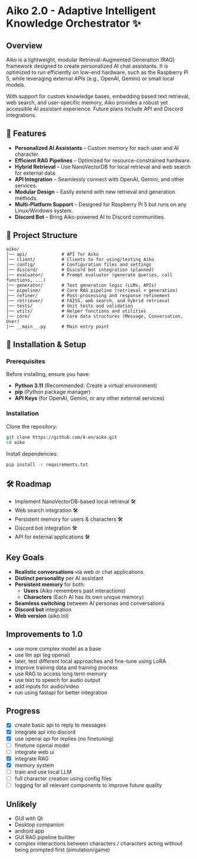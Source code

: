 # Aiko 2.0 - Adaptive Intelligent Knowledge Orchestrator ✨

## Overview

Aiko is a lightweight, modular Retrieval-Augmented Generation (RAG) framework designed to create personalized AI chat assistants. It is optimized to run efficiently on low-end hardware, such as the Raspberry Pi 5, while leveraging external APIs (e.g., OpenAI, Gemini) or small local models.

With support for custom knowledge bases, embedding based text retrieval, web search, and user-specific memory, Aiko provides a robust yet accessible AI assistant experience. Future plans include API and Discord integrations.

## 🌟 Features

- **Personalized AI Assistants** – Custom memory for each user and AI character.
- **Efficient RAG Pipelines** – Optimized for resource-constrained hardware.
- **Hybrid Retrieval** – Use NanoVectorDB for local retrieval and web search for external data.
- **API Integration** – Seamlessly connect with OpenAI, Gemini, and other services.
- **Modular Design** – Easily extend with new retrieval and generation methods.
- **Multi-Platform Support** – Designed for Raspberry Pi 5 but runs on any Linux/Windows system.
- **Discord Bot** – Bring Aiko-powered AI to Discord communities.

## 📂 Project Structure
```
aiko/
│── api/             # API for Aiko
│── client/          # Clients to for using/testing Aiko
│── config/          # Configuration files and settings
│── discord/         # Discord bot integration (planned)
│── evaluator/       # Prompt evaluator (generate queries, call functions, ...)
│── generator/       # Text generation logic (LLMs, APIs)
│── pipeline/        # Core RAG pipeline (retrieval + generation)
│── refiner/         # Post-processing and response refinement
│── retriever/       # FAISS, web search, and hybrid retrieval
│── tests/           # Unit tests and validation
│── utils/           # Helper functions and utilities
│── core/            # Core data structures (Message, Conversation, User)
│── __main__.py      # Main entry point
```
## 🚀 Installation & Setup

### Prerequisites

Before installing, ensure you have:

- **Python 3.11** (Recommended: Create a virtual environment)
- **pip** (Python package manager)
- **API Keys** (for OpenAI, Gemini, or any other external services)

### Installation

Clone the repository:
```sh
git clone https://github.com/4-en/aiko.git
cd aiko
```
Install dependencies:
```sh
pip install -r requirements.txt
```

## 🛠 Roadmap

- Implement NanoVectorDB-based local retrieval 🛠
- Web search integration 🛠
- Persistent memory for users & characters 🛠
- Discord bot integration 🛠
- API for external applications 🛠

## Key Goals
- **Realistic conversations** via web or chat applications
- **Distinct personality** per AI assistant
- **Persistent memory** for both:
  - **Users** (Aiko remembers past interactions)
  - **Characters** (Each AI has its own unique memory)
- **Seamless switching** between AI personas and conversations
- **Discord bot** integration
- **Web version** (aiko.lol)

## Improvements to 1.0
- use more complex model as a base
- use llm api (eg openai)
- later, test different local approaches and fine-tune using LoRA
- improve training data and training process
- use RAG to access long term memory
- use text to speech for audio output
- add inputs for audio/video
- run using fastapi for better integration 

## Progress
- [x] create basic api to reply to messages
- [x] integrate api into discord
- [x] use openai api for replies (no finetuning)
- [ ] finetune openai model
- [ ] integrate web ui
- [x] integrate RAG
- [x] memory system
- [ ] train and use local LLM
- [ ] full character creation using config files
- [ ] logging for all relevant components to improve future quality

## Unlikely
- GUI with Qt
- Desktop companion
- android app
- GUI RAG pipeline builder
- complex interactions between characters / characters acting without being prompted first (simulation/game)
